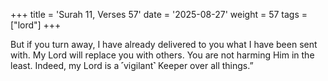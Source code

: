 +++
title = 'Surah 11, Verses 57'
date = '2025-08-27'
weight = 57
tags = ["lord"]
+++

But if you turn away, I have already delivered to you what I have been sent with. My Lord will replace you with others. You are not harming Him in the least. Indeed, my Lord is a ˹vigilant˺ Keeper over all things.”